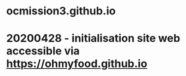 # ocmission3.github.io
# 20200428 - initialisation site web accessible via https://ohmyfood.github.io
